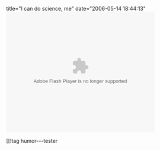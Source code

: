 title="I can do science, me"
date="2006-05-14 18:44:13"
<embed style="width:400px; height:326px;" id="VideoPlayback" align="middle" type="application/x-shockwave-flash" src="http://video.google.com/googleplayer.swf?videoUrl=http%3A%2F%2Fvp.video.google.com%2Fvideodownload%3Fversion%3D0%26secureurl%3DtgAAAG7ggqAHSiJjpW0D3w4aYTXE8Y8T2JILPvUKJg_T2CwPUT5aYEqA0hr0CIeRpgQkNscMcM8wj4HDaMqOxvyc-78og-zc2C0SDvY-hGNfAcwpGH892TioCknsBGzoFNwizijyvpgBF3Kger8aDdpfh3un7U_dvx_oOBBU9Yb4xSiLiEOuGd6sKMzFyhoi4pbI7-v2c24VGdpo4niKWxvDC7UY-IPXhlQw0ghe9QFJsm8VXJKvl7tHM98SNFG2LvpFyQ%26sigh%3D5cKMknifT_JAmiP8zTanux-ByzE%26begin%3D0%26len%3D284299%26docid%3D6807159483537170629&thumbnailUrl=http%3A%2F%2Fvideo.google.com%2FThumbnailServer%3Fapp%3Dvss%26contentid%3D8269f27bf3db8c98%26second%3D5%26itag%3Dw320%26urlcreated%3D1147631872%26sigh%3DL0BXPJRYe078uFOCR1JF6wZn2CE&playerId=6807159483537170629" allowScriptAccess="sameDomain" quality="best" bgcolor="#ffffff" scale="noScale" wmode="window" salign="TL"  FlashVars="playerMode=embedded"> </embed>

[[!tag  humor---tester
